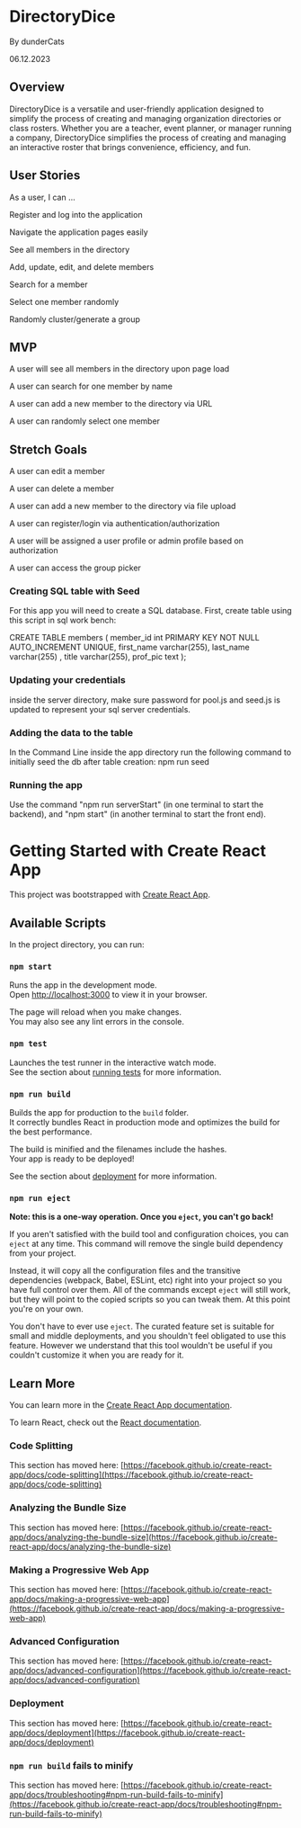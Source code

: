 # DirectoryDice 

By dunderCats  

06.12.2023 

## Overview 

DirectoryDice is a versatile and user-friendly application designed to simplify the process of creating and managing organization directories or class rosters.  Whether you are a teacher, event planner, or manager running a company, DirectoryDice simplifies the process of creating and managing an interactive roster that brings convenience, efficiency, and fun. 

## User Stories 

As a user, I can … 

Register and log into the application 

Navigate the application pages easily 

See all members in the directory 

Add, update, edit, and delete members 

Search for a member 

Select one member randomly 

Randomly cluster/generate a group 

## MVP  

A user will see all members in the directory upon page load 

A user can search for one member by name 

A user can add a new member to the directory via URL 

A user can randomly select one member 

 
## Stretch Goals 

A user can edit a member 

A user can delete a member 

A user can add a new member to the directory via file upload 

A user can register/login via authentication/authorization 

A user will be assigned a user profile or admin profile based on authorization 

A user can access the group picker 


### Creating SQL table with Seed

For this app you will need to create a SQL database. First, create table using this script in sql work bench:

CREATE TABLE members (
    member_id int PRIMARY KEY NOT NULL AUTO_INCREMENT UNIQUE,
    first_name varchar(255),
    last_name varchar(255) ,
    title varchar(255),
    prof_pic text
);

### Updating your credentials
inside the server directory, make sure password for pool.js and seed.js is updated to represent your sql server credentials.

### Adding the data to the table
In the Command Line inside the app directory run the following command to initially seed the db after table creation: npm run seed

### Running the app
Use the command "npm run serverStart" (in one terminal to start the backend), and "npm start" (in another terminal to start the front end).










# Getting Started with Create React App

This project was bootstrapped with [Create React App](https://github.com/facebook/create-react-app).

## Available Scripts

In the project directory, you can run:

### `npm start`

Runs the app in the development mode.\
Open [http://localhost:3000](http://:3000) to view it in your browser.

The page will reload when you make changes.\
You may also see any lint errors in the console.

### `npm test`

Launches the test runner in the interactive watch mode.\
See the section about [running tests](https://facebook.github.io/create-react-app/docs/running-tests) for more information.

### `npm run build`

Builds the app for production to the `build` folder.\
It correctly bundles React in production mode and optimizes the build for the best performance.

The build is minified and the filenames include the hashes.\
Your app is ready to be deployed!

See the section about [deployment](https://facebook.github.io/create-react-app/docs/deployment) for more information.

### `npm run eject`

**Note: this is a one-way operation. Once you `eject`, you can't go back!**

If you aren't satisfied with the build tool and configuration choices, you can `eject` at any time. This command will remove the single build dependency from your project.

Instead, it will copy all the configuration files and the transitive dependencies (webpack, Babel, ESLint, etc) right into your project so you have full control over them. All of the commands except `eject` will still work, but they will point to the copied scripts so you can tweak them. At this point you're on your own.

You don't have to ever use `eject`. The curated feature set is suitable for small and middle deployments, and you shouldn't feel obligated to use this feature. However we understand that this tool wouldn't be useful if you couldn't customize it when you are ready for it.

## Learn More

You can learn more in the [Create React App documentation](https://facebook.github.io/create-react-app/docs/getting-started).

To learn React, check out the [React documentation](https://reactjs.org/).

### Code Splitting

This section has moved here: [https://facebook.github.io/create-react-app/docs/code-splitting](https://facebook.github.io/create-react-app/docs/code-splitting)

### Analyzing the Bundle Size

This section has moved here: [https://facebook.github.io/create-react-app/docs/analyzing-the-bundle-size](https://facebook.github.io/create-react-app/docs/analyzing-the-bundle-size)

### Making a Progressive Web App

This section has moved here: [https://facebook.github.io/create-react-app/docs/making-a-progressive-web-app](https://facebook.github.io/create-react-app/docs/making-a-progressive-web-app)

### Advanced Configuration

This section has moved here: [https://facebook.github.io/create-react-app/docs/advanced-configuration](https://facebook.github.io/create-react-app/docs/advanced-configuration)

### Deployment

This section has moved here: [https://facebook.github.io/create-react-app/docs/deployment](https://facebook.github.io/create-react-app/docs/deployment)

### `npm run build` fails to minify

This section has moved here: [https://facebook.github.io/create-react-app/docs/troubleshooting#npm-run-build-fails-to-minify](https://facebook.github.io/create-react-app/docs/troubleshooting#npm-run-build-fails-to-minify)
